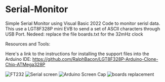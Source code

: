 # Serial-Monitor
Simple Serial Monitor using Visual Basic 2022 Code to monitor serisl data.
This use a LGT8F328P mini EVB to send a set of ASCII characters through USB Port.
Nedeed: replace the file boards.txt for the 32mHz clock

Resources and Tools:

Here's a link to the instructions for installing the support files into the Arduino IDE:
https://github.com/RalphBacon/LGT8F328P-Arduino-Clone-Chip-ATMega328P

![FT232](https://github.com/JackBerg/Serial-Monitor/assets/66843365/1de466fd-f55b-440e-8f7b-a308edbbf550)
![Serial screen](https://github.com/JackBerg/Serial-Monitor/assets/66843365/dd7f7ca7-d375-449a-aa18-cd9b952383c7)
![Arduino Screen Cap](https://github.com/JackBerg/Serial-Monitor/assets/66843365/ba253432-aea9-4636-b17f-f4f5ecc1e2d8)
![boards replacement](https://github.com/JackBerg/Serial-Monitor/assets/66843365/64ca26a5-50db-4c83-b859-dd6cf4734b4a)

